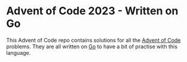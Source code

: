 # Advent of Code 2023 - Written on Go

This Advent of Code repo contains solutions for all the [Advent of Code](https://adventofcode.com/) problems. They are all written on [Go](https://go.dev/) to have a bit of practise with this language.
